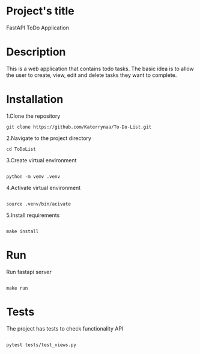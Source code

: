 # Project's title 

FastAPI ToDo Application


# Description

This is a web application that contains todo tasks. The basic idea is to allow the user to create, view, edit and delete tasks they want to complete. 


# Installation

1.Clone the repository 

```
git clone https://github.com/Katerrynaa/To-Do-List.git

```

2.Navigate to the project directory 

```
cd ToDoList

```

3.Create virtual environment

```

python -m vemv .venv 

```

4.Activate virtual environment

```

source .venv/bin/acivate

```

5.Install requirements

```

make install 

```

# Run

Run fastapi server 

```

make run 

```

# Tests

The project has tests to check functionality API

```

pytest tests/test_views.py

```
